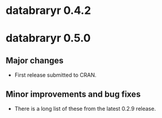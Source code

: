 # databraryr 0.4.2

# databraryr 0.5.0

## Major changes

- First release submitted to CRAN.

## Minor improvements and bug fixes

- There is a long list of these from the latest 0.2.9 release.
